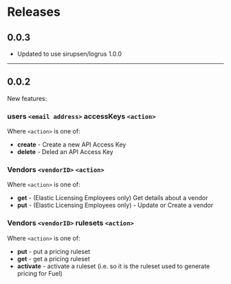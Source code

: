# Releases

## 0.0.3

* Updated to use sirupsen/logrus 1.0.0

----
## 0.0.2

New features:

### users `<email address>` accessKeys `<action>`

Where `<action>` is one of:
- **create** - Create a new API Access Key
- **delete** - Deled an API Access Key

### Vendors `<vendorID>` `<action>`

Where `<action>` is one of:
- **get** - (Elastic Licensing Employees only) Get details about a vendor
- **put** - (Elastic Licensing Employees only) - Update or Create a vendor

### Vendors `<vendorID>` rulesets `<action>`

Where `<action>` is one of:
- **put** - put a pricing ruleset
- **get** - get a pricing ruleset
- **activate** - activate a ruleset (i.e. so it is the ruleset used to generate pricing for Fuel)
